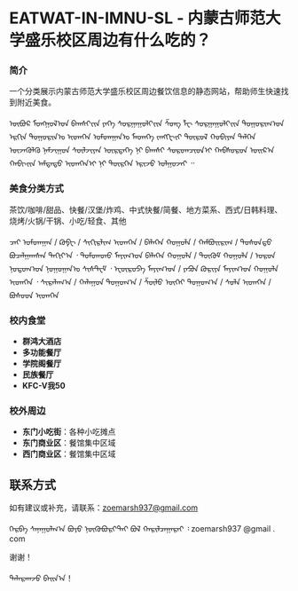 # EATWAT-IN-IMNU-SL - 内蒙古师范大学盛乐校区周边有什么吃的？

### 简介
一个分类展示内蒙古师范大学盛乐校区周边餐饮信息的静态网站，帮助师生快速找到附近美食。

ᠥᠪᠥᠷ ᠮᠣᠩᠭᠣᠯ᠎ᠤ᠋ᠨ ᠪᠠᠭᠰᠢ᠎ᠶ᠋ᠢᠨ ᠶᠡᠬᠡ ᠰᠤᠷᠭᠠᠭᠤᠯᠢ᠎ᠶ᠋ᠢᠨ ᠱᠸ᠋ᠩ ᠯᠧ ᠰᠤᠷᠭᠠᠭᠤᠯᠢ᠎ᠶ᠋ᠢᠨ ᠲᠣᠭᠣᠷᠢᠭ᠎ᠤ᠋ᠨ ᠡᠷᠭᠢᠨ ᠲᠣᠭᠣᠷᠢᠨ᠎ᠤ᠋ ᠢᠳᠡᠭᠡᠨ ᠤᠮᠳᠠᠭᠠᠨ᠎ᠤ᠋ ᠮᠡᠳᠡᠭᠡ ᠵᠠᠩᠭᠢ᠎ᠶ᠋ᠢ ᠲᠥᠷᠥᠯ ᠬᠤᠪᠢᠶᠠᠨ ᠳᠡᠯᠭᠡᠨ ᠦᠵᠡᠭᠦᠯᠬᠦ ᠨᠠᠮᠵᠢᠭᠤᠨ ᠰᠦᠯᠵᠢᠶᠡᠨ ᠥᠷᠲᠡᠭᠡ ᠨᠢ ᠪᠠᠭᠰᠢ ᠰᠤᠷᠤᠭᠴᠢᠳ᠎ᠢ᠋ ᠬᠠᠪᠰᠤᠷᠤᠨ ᠣᠢᠷ᠎ᠠ ᠬᠠᠪᠢ᠎ᠶ᠋ᠢᠨ ᠠᠮᠲᠠᠲᠤ ᠢᠳᠡᠭᠡᠨ᠎ᠢ᠋ ᠨᠢ ᠲᠦᠷᠭᠡᠨ ᠡᠷᠢᠵᠦ ᠣᠯᠭᠤᠵᠠᠢ ᠃


### 美食分类方式

茶饮/咖啡/甜品、快餐/汉堡/炸鸡、中式快餐/简餐、地方菜系、西式/日韩料理、烧烤/火锅/干锅、小吃/轻食、其他

ᠴᠠᠢ ᠤᠮᠳᠠᠭᠠᠨ / ᠺᠣᠹᠧ / ᠰᠢᠬᠢᠷᠯᠢᠭ ᠢᠳᠡᠭᠡᠨ / ᠪᠡᠯᠡᠬᠡᠨ ᠬᠣᠭᠣᠯᠠ / ᠬᠠᠮᠪᠤᠢᠷᠢᠭ / ᠲᠣᠰᠣᠨ᠎ᠳ᠋ᠤ᠌ ᠪᠤᠴᠠᠯᠭᠠᠭᠰᠠᠨ ᠲᠠᠬᠢᠶ᠎ᠠ ᠂ ᠳᠤᠮᠳᠠᠳᠤ ᠮᠠᠶᠢᠭ᠎ᠤ᠋ᠨ ᠪᠡᠯᠡᠬᠡᠨ ᠬᠣᠭᠣᠯᠠ / ᠳᠥᠭᠥᠮ ᠬᠣᠭᠣᠯᠠ / ᠣᠷᠣᠨ ᠨᠤᠲᠤᠭ᠎ᠤ᠋ᠨ ᠨᠣᠭᠣᠭᠠᠨ᠎ᠤ᠋ ᠰᠢᠰᠲ᠋ᠧᠮ ᠂ ᠧᠦ᠋ᠷᠣᠫᠠ ᠮᠠᠶᠢᠭ᠎ᠤ᠋ᠨ / ᠶᠠᠫᠣᠨ ᠺᠣᠷᠢᠶᠠ ᠮᠠᠶᠢᠭ᠎ᠤ᠋ᠨ ᠬᠣᠭᠣᠯᠠ ᠢᠳᠡᠭᠡᠨ ᠂ ᠰᠢᠷᠠᠯᠠᠭ᠎ᠠ / ᠬᠠᠯᠠᠭᠤᠨ ᠲᠣᠭᠣᠭ᠎ᠠ / ᠱᠥᠯᠥ ᠥᠬᠡᠢ ᠲᠣᠭᠣᠭ᠎ᠠ / ᠰᠤᠯᠠ ᠢᠳᠡᠭᠡᠨ / ᠪᠤᠰᠤᠳ ᠢᠳᠡᠭᠡᠨ


### 校内食堂

- **群鸿大酒店**
- **多功能餐厅**
- **学院阁餐厅**
- **民族餐厅**
- **KFC-V我50**

### 校外周边
- **东门小吃街**：各种小吃摊点
- **东门商业区**：餐馆集中区域
- **西门商业区**：餐馆集中区域

## 联系方式
如有建议或补充，请联系：zoemarsh937@gmail.com

ᠬᠡᠷᠪᠡ ᠰᠠᠨᠠᠭᠤᠯᠭ᠎ᠠ ᠪᠤᠶᠤ ᠨᠥᠬᠥᠪᠥᠷᠢ᠎ᠲᠡᠢ ᠪᠣᠯ ᠬᠠᠷᠢᠯᠴᠠᠭᠠᠷᠠᠢ ᠄ zoemarsh937 @gmail . com

谢谢！

ᠲᠠᠯᠠᠷᠬᠠᠵᠤ ᠪᠠᠢᠨ᠎ᠠ！

